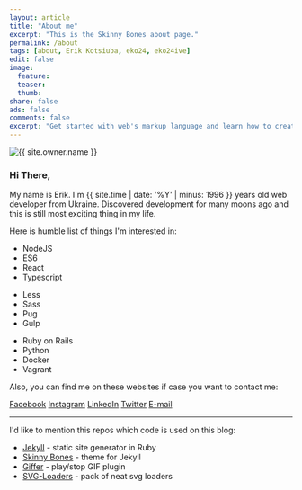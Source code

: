 ```yaml
---
layout: article
title: "About me"
excerpt: "This is the Skinny Bones about page."
permalink: /about 
tags: [about, Erik Kotsiuba, eko24, eko24ive]
edit: false
image:
  feature:
  teaser:
  thumb:
share: false
ads: false
comments: false
excerpt: "Get started with web's markup language and learn how to create webpage."
---
```




<footer class="page-footer">
					

<div class="author-image">
	<img src="{{ site.url }}/images/{{ site.owner.avatar }}" alt="{{ site.owner.name }}">
</div>
<div class="author-content">
	<h3 class="author-name">Hi There,</h3>
	<p class="author-bio">
    My name is Erik. I'm {{ site.time | date: '%Y' | minus: 1996 }} years old web developer from Ukraine.  
    Discovered development for many moons ago and this is still most exciting thing in my life.
  </p>
</div>


Here is humble list of things I'm interested in:

<div id="points-of-interests">
  <ul>
    <li>NodeJS</li>
    <li>ES6</li>
    <li>React</li>
    <li>Typescript</li>
  </ul>
  
  <ul>
    <li>Less</li>
    <li>Sass</li>
    <li>Pug</li>
    <li>Gulp</li>
  </ul>
  
  <ul>
    <li>Ruby on Rails</li>
    <li>Python</li>
    <li>Docker</li>
    <li>Vagrant</li>
  </ul>
</div>
 
Also, you can find me on these websites if case you want to contact me:

<p>
  <a href="https://www.facebook.com/ErikKotsiuba" class="btn-social facebook"><i class="fa fa-facebook" aria-hidden="true"></i> Facebook</a>
  <a href="https://www.instagram.com/eko24ive/" class="btn-social instagram"><i class="fa fa-instagram" aria-hidden="true"></i> Instagram</a>
  <a href="https://ua.linkedin.com/in/erikkotsuba" class="btn-social linkedin"><i class="fa fa-linkedin" aria-hidden="true"></i> LinkedIn</a>
  <a href="https://twitter.com/eko24ive" class="btn-social twitter"><i class="fa fa-twitter" aria-hidden="true"></i> Twitter</a>
  <a href="mailto:eko24ive@gmail.com" class="btn-social email"><i class="fa fa-envelope-o" aria-hidden="true"></i> E-mail</a>
</p>

<hr/>

<p>
  I'd like to mention this repos which code is used on this blog:
  <ul>
    <li><a href="https://github.com/jekyll/jekyll">Jekyll</a> - static site generator in Ruby</li>
    <li><a href="https://github.com/mmistakes/skinny-bones-jekyll">Skinny Bones</a> - theme for Jekyll</li>
    <li><a href="https://github.com/krasimir/gifffer">Giffer</a> - play/stop GIF plugin</li>
    <li><a href="https://github.com/SamHerbert/SVG-Loaders">SVG-Loaders</a> - pack of neat svg loaders</li>
  </ul>
</p>
